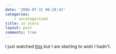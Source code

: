 ```yaml
---
date: '2006-07-31 06:28:42'
categories:
    - uncategorised
title: in utero
layout: post
comments: true
---
```

I just watched
[this](http://djstelios.wordpress.com/2006/07/28/fetus-in-mans-stomach/)
but I am starting to wish I hadn't.
